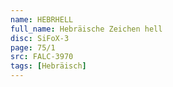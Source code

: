 ```yaml
---
name: HEBRHELL
full_name: Hebräische Zeichen hell
disc: SiFoX-3
page: 75/1
src: FALC-3970
tags: [Hebräisch]
---
```

